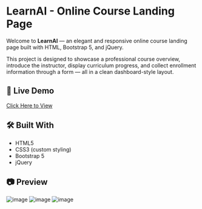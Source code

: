 # LearnAI - Online Course Landing Page

Welcome to **LearnAI** — an elegant and responsive online course landing page built with HTML, Bootstrap 5, and jQuery.

This project is designed to showcase a professional course overview, introduce the instructor, display curriculum progress, and collect enrollment information through a form — all in a clean dashboard-style layout.

## 🚀 Live Demo

[Click Here to View](https://darshan02parmar.github.io/Online-Course/)


## 🛠️ Built With

- HTML5
- CSS3 (custom styling)
- Bootstrap 5
- jQuery

## 📷 Preview

![image](https://github.com/user-attachments/assets/afbd163b-0e0a-4a6c-bece-2c9a0dfb5e22)
![image](https://github.com/user-attachments/assets/bc25ddae-9ca4-4333-b809-946624eb62e6)
![image](https://github.com/user-attachments/assets/215a9d98-41b0-4eda-bcb3-344387662cfb)



